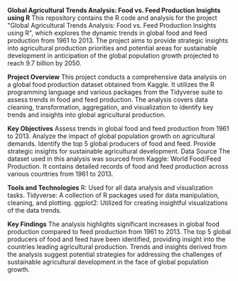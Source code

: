 **Global Agricultural Trends Analysis: Food vs. Feed Production Insights using R**
This repository contains the R code and analysis for the project "Global Agricultural Trends Analysis: Food vs. Feed Production Insights using R", which explores the dynamic trends in global food and feed production from 1961 to 2013. The project aims to provide strategic insights into agricultural production priorities and potential areas for sustainable development in anticipation of the global population growth projected to reach 9.7 billion by 2050.

**Project Overview**
This project conducts a comprehensive data analysis on a global food production dataset obtained from Kaggle. It utilizes the R programming language and various packages from the Tidyverse suite to assess trends in food and feed production. The analysis covers data cleaning, transformation, aggregation, and visualization to identify key trends and insights into global agricultural production.

**Key Objectives**
Assess trends in global food and feed production from 1961 to 2013.
Analyze the impact of global population growth on agricultural demands.
Identify the top 5 global producers of food and feed.
Provide strategic insights for sustainable agricultural development.
Data Source
The dataset used in this analysis was sourced from Kaggle: World Food/Feed Production. It contains detailed records of food and feed production across various countries from 1961 to 2013.

**Tools and Technologies**
R: Used for all data analysis and visualization tasks.
Tidyverse: A collection of R packages used for data manipulation, cleaning, and plotting.
ggplot2: Utilized for creating insightful visualizations of the data trends.

**Key Findings**
The analysis highlights significant increases in global food production compared to feed production from 1961 to 2013.
The top 5 global producers of food and feed have been identified, providing insight into the countries leading agricultural production.
Trends and insights derived from the analysis suggest potential strategies for addressing the challenges of sustainable agricultural development in the face of global population growth.
